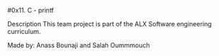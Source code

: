 #0x11. C - printf

Description
This team project is part of the ALX Software engineering curriculum.

Made by: Anass Bounaji and Salah Oummmouch